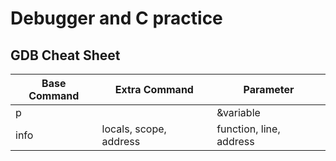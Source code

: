# Debugger and C practice

## GDB Cheat Sheet

|Base Command|Extra Command|Parameter|
|-|-|-|
|p | |&variable|
|info |locals, scope, address| function, line, address|
